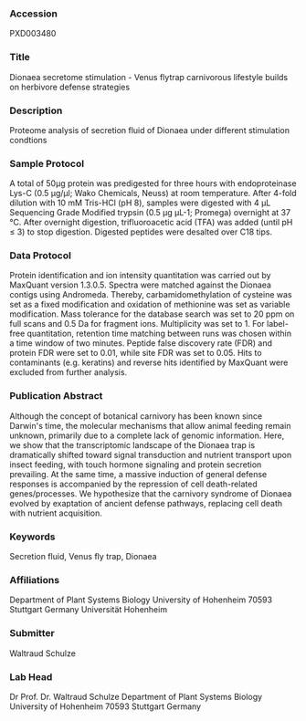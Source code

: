 ### Accession
PXD003480

### Title
Dionaea secretome stimulation -  Venus flytrap carnivorous lifestyle builds on herbivore defense strategies

### Description
Proteome analysis of secretion fluid of Dionaea under different stimulation condtions

### Sample Protocol
A total of 50µg protein was predigested for three hours with endoproteinase Lys-C (0.5 µg/µl; Wako Chemicals, Neuss) at room temperature. After 4-fold dilution with 10 mM Tris-HCl (pH 8), samples were digested with 4 µL Sequencing Grade Modified trypsin (0.5 µg µL-1; Promega) overnight at 37 °C. After overnight digestion, trifluoroacetic acid (TFA) was added (until pH ≤ 3) to stop digestion. Digested peptides were desalted over C18 tips.

### Data Protocol
Protein identification and ion intensity quantitation was carried out by MaxQuant version 1.3.0.5. Spectra were matched against the Dionaea contigs using Andromeda. Thereby, carbamidomethylation of cysteine was set as a fixed modification and oxidation of methionine was set as variable modification. Mass tolerance for the database search was set to 20 ppm on full scans and 0.5 Da for fragment ions. Multiplicity was set to 1. For label-free quantitation, retention time matching between runs was chosen within a time window of two minutes. Peptide false discovery rate (FDR) and protein FDR were set to 0.01, while site FDR was set to 0.05. Hits to contaminants (e.g. keratins) and reverse hits identified by MaxQuant were excluded from further analysis.

### Publication Abstract
Although the concept of botanical carnivory has been known since Darwin's time, the molecular mechanisms that allow animal feeding remain unknown, primarily due to a complete lack of genomic information. Here, we show that the transcriptomic landscape of the Dionaea trap is dramatically shifted toward signal transduction and nutrient transport upon insect feeding, with touch hormone signaling and protein secretion prevailing. At the same time, a massive induction of general defense responses is accompanied by the repression of cell death-related genes/processes. We hypothesize that the carnivory syndrome of Dionaea evolved by exaptation of ancient defense pathways, replacing cell death with nutrient acquisition.

### Keywords
Secretion fluid, Venus fly trap, Dionaea

### Affiliations
Department of Plant Systems Biology University of Hohenheim 70593 Stuttgart Germany
Universität Hohenheim

### Submitter
Waltraud Schulze

### Lab Head
Dr Prof. Dr. Waltraud Schulze
Department of Plant Systems Biology University of Hohenheim 70593 Stuttgart Germany


